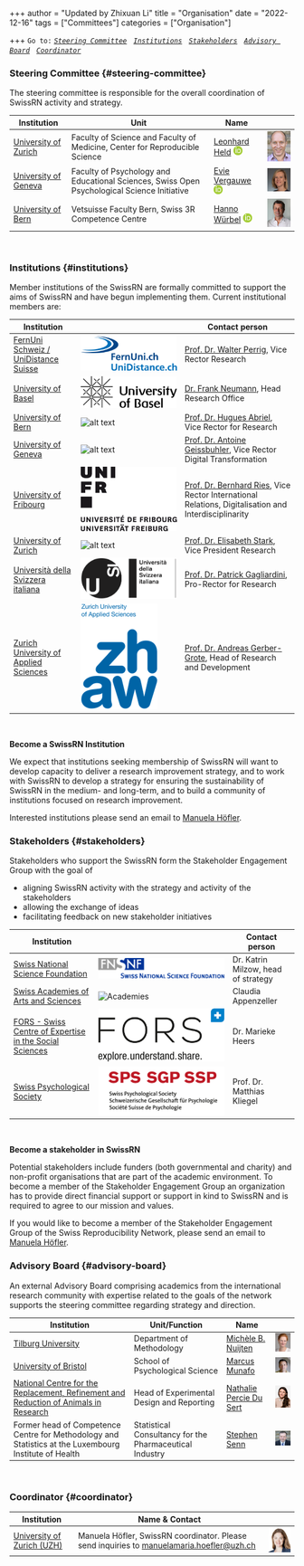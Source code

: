 +++
author = "Updated by Zhixuan Li"
title = "Organisation"
date = "2022-12-16"
tags = ["Committees"]
categories = ["Organisation"]

+++
`Go to:` [*`Steering Committee`*](#steering-committee)    &nbsp; [*`Institutions`*](#institutions)    &nbsp; [*`Stakeholders`*](#stakeholders)    &nbsp; [*`Advisory Board`*](#advisory-board)    &nbsp; [*`Coordinator`*](#coordinator)

### Steering Committee {#steering-committee}
The steering committee is responsible for the overall coordination of SwissRN activity and strategy.

Institution | Unit |   Name   |  |
--------------|---|-------------|---|
[University of Zurich](https://www.uzh.ch/en.html)|Faculty of Science and Faculty of Medicine, Center for Reproducible Science| [Leonhard Held](https://www.ebpi.uzh.ch/en/aboutus/departments/biostatistics/teambiostats/held.html) <a href="https://orcid.org/0000-0002-8686-5325"><img alt="ORCID" src="./../img/ORCIDiD_icon16x16.png" style="height:16px; width:16px" /></a> |![Leonhard Held](./../img/pic_LeonhardHeld.jpg)  |
[University of Geneva](https://unige.ch)| Faculty of Psychology and Educational Sciences, Swiss Open Psychological Science Initiative | [Evie Vergauwe](https://neurocenter-unige.ch/research-groups/evie-vergauwe/) <a href="https://orcid.org/0000-0002-7339-2370"><img alt="ORCID" src="./../img/ORCIDiD_icon16x16.png" style="height:16px; width:16px" /></a> | ![Evie Vergauwe](./../img/pic_EvieVergauwe.jpg)  |
[University of Bern](https://www.unibe.ch/index_eng.html)| Vetsuisse Faculty Bern, Swiss 3R Competence Centre| [Hanno W&uuml;rbel](https://www.tierschutz.vetsuisse.unibe.ch/about_us/personnel/prof_dr_wuerbel_hanno/index_eng.html) <a href="https://orcid.org/0000-0002-2934-3010"><img alt="ORCID" src="./../img/ORCIDiD_icon16x16.png" style="height:16px; width:16px" /></a> |![Hanno W&uuml;rbel](./../img/pic_HannoWuerbel.jpg)  |

&nbsp; 


### Institutions  {#institutions}  
Member institutions of the SwissRN are formally committed to support the aims of SwissRN and have begun implementing them. Current institutional members are:


Institution |  | Contact person
--------|------ |------
[FernUni Schweiz / UniDistance Suisse](https://fernuni.ch/)| ![alt text](./../img/Logo_kurz_bi_small.jpg "FernUni Schweiz / UniDistance Suisse") | [Prof. Dr. Walter Perrig](https://fernuni.ch/ueber-uns/organisation/direktion/), Vice Rector Research |
[University of Basel](https://www.unibas.ch) | ![alt text](./../img/UniBas_Logo_EN_Schwarz_RGB_65.jpg "University of Basel") | [Dr. Frank Neumann](https://www.unibas.ch/en/University/Administration-Services/Vice-President-for-Research/Research-Office.html), Head Research Office |
[University of Bern](https://www.unibe.ch) | ![alt text](./../img/logo_unibern.png "University of Bern") |     [Prof. Dr. Hugues Abriel](https://www.unibe.ch/university/organization/executive_board_and_central_administration/vice_rectorate_research/prof_dr_abriel_hugues/index_eng.html), Vice Rector for Research  |
[University of Geneva](https://www.unige.ch) | ![alt text](./../img/logo_unige.png "University of Geneva") |[Prof. Dr. Antoine Geissbuhler](https://www.unige.ch/rectorat/en/home/vice-recteur-antoine-geissbuhler/), Vice Rector Digital Transformation  |
[University of Fribourg](https://www.unifr.ch) | ![alt text](./../img/UNF_Logo_100pr_pos.png "University of Fribourg") |[Prof. Dr. Bernhard Ries](https://www.unifr.ch/uni/fr/organisation/direction/relations-internationales/ries.html), Vice Rector  International Relations, Digitalisation and Interdisciplinarity  |
[University of Zurich](https://www.uzh.ch) | ![alt text](./../img/logo_uzh.png "University of Zurich") | [Prof. Dr. Elisabeth Stark](https://www.research.uzh.ch/de/vp/prorektorin_forschung.html), Vice President Research |
[Università della Svizzera italiana](https://www.usi.ch)  | ![alt text](./../img/usi-logo.png "Università della Svizzera italiana") |[Prof. Dr. Patrick Gagliardini](https://www.usi.ch/en/university/organisation/structure/rectorate), Pro-Rector for Research |
[Zurich University of Applied Sciences](https://www.zhaw.ch/en/university/) | ![alt text](./../img/zhaw_rgb_byline_e.png "ZHAW") |[Prof. Dr. Andreas Gerber-Grote](https://www.zhaw.ch/en/about-us/person/gerd/), Head of Research and Development |


&nbsp;  

**Become a SwissRN Institution**

We expect that institutions seeking membership of SwissRN will want to develop capacity to deliver a research improvement strategy, and to work with SwissRN to develop a strategy for ensuring the sustainability of SwissRN in the medium- and long-term, and to build a community of institutions focused on research improvement.

Interested institutions please send an email to [Manuela H&ouml;fler](mailto:manuelamaria.hoefler@uzh.ch).

### Stakeholders  {#stakeholders}  
Stakeholders who support the SwissRN form the Stakeholder Engagement Group with the goal of

* aligning SwissRN activity with the strategy and activity of the stakeholders
* allowing the exchange of ideas
* facilitating feedback on new stakeholder initiatives
&nbsp;

Institution |  | Contact person |
--------------|-------------|---|
[Swiss National Science Foundation](http://www.snf.ch/en/Pages/default.aspx/)| ![SNSF](./../img/stakeholder_snf.png "SNF") | Dr. Katrin Milzow, head of strategy |
[Swiss Academies of Arts and Sciences](https://akademien-schweiz.ch/en)| ![Academies](./../img/stakeholder_swissacademies.png "Academies") | Claudia Appenzeller  |
[FORS - Swiss Centre of Expertise in the Social Sciences](https://www.forscenter.ch)| ![FORS](./../img/forslogo.png "FORS") | Dr. Marieke Heers |
[Swiss Psychological Society](https://www.swisspsychologicalsociety.ch/)| ![SSP-SGP](./../img/SPS_SGP_SSP_Logo_rgb-01.png "SSP-SGP") |Prof. Dr. Matthias Kliegel |
&nbsp;  

**Become a stakeholder in SwissRN**

Potential stakeholders include funders (both governmental and charity) and non-profit organisations that are part of the academic environment. To become a member of the Stakeholder Engagement Group an organization has to provide direct financial support or support in kind to SwissRN and is required to agree to our mission and values.

If you would like to become a member of the Stakeholder Engagement Group of the Swiss Reproducibility Network, please send an email to [Manuela H&ouml;fler](mailto:manuelamaria.hoefler@uzh.ch).

### Advisory Board {#advisory-board}
An external Advisory Board comprising academics from the international research community with expertise related to the goals of the network supports the steering committee regarding strategy and direction.

Institution| Unit/Function | Name |  |
--------------|---|-------------|---|
[Tilburg University](https://www.tilburguniversity.edu)| Department of Methodology | [Mich&egrave;le B. Nuijten](https://mbnuijten.com) |![Mich??le B. Nuijten](./../img/pic_MicheleBNuijten.jpg)  |
[University of Bristol](https://www.bristol.ac.uk)| School of Psychological Science | [Marcus Munafo](http://www.bristol.ac.uk/expsych/people/marcus-r-munafo/) |![Marcus Munafo](./../img/pic_MarcusMunafo.jpg)  |
[National Centre for the Replacement, Refinement and Reduction of Animals in Research](https://www.nc3rs.org.uk/)|  Head of Experimental Design and Reporting | [Nathalie Percie Du Sert](https://www.nc3rs.org.uk/dr-nathalie-percie-du-sert) |![Nathalie Percie Du Sert](./../img/pic_Nathalie_PercieDuSert.jpg)  |
Former head of Competence Centre for Methodology and Statistics at the Luxembourg Institute of Health | Statistical Consultancy for the Pharmaceutical Industry | [Stephen Senn](https://twitter.com/stephensenn) |![Stephen Senn](./../img/pic_StephenSenn.jpg)  |

&nbsp;


### Coordinator {#coordinator}
Institution|   Name & Contact   |  |
--------------|---|-------------|
[University of Zurich (UZH)](https://www.uzh.ch/en.html) | Manuela H&ouml;fler, SwissRN coordinator. Please send inquiries to [manuelamaria.hoefler@uzh.ch](mailto:manuelamaria.hoefler@uzh.ch) | ![Manuela H&ouml;fler](./../img/pic_ManuelaHoefler.jpg)  |
